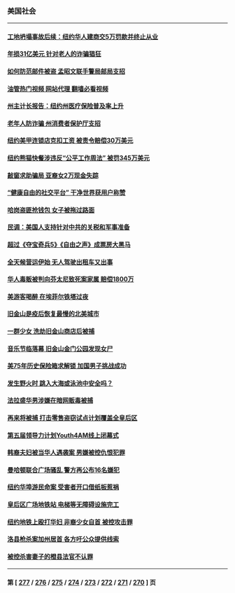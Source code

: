 ### 美国社会
---
#### [工地坍塌事故后续：纽约华人建商交5万罚款并终止从业](../../pages/ncid1078160/n14055571.md?08172045) 
#### [年损31亿美元 针对老人的诈骗猖狂](../../pages/ncid1078160/n14055627.md?08172045) 
#### [如何防范邮件被盗 孟昭文联手警局邮局支招](../../pages/ncid1078160/n14055609.md?08172045) 
#### [油管热门视频 网站代理 翻墙必看视频](http://138.2.39.72:81/youtube.html?epic-marker?08172045)
#### [州主计长报告：纽约州医疗保险普及率上升](../../pages/ncid1078160/n14055613.md?08172045) 
#### [老年人防诈骗 州消费者保护厅支招](../../pages/ncid1078160/n14055573.md?08172045) 
#### [纽约美甲连锁店克扣工资 被责令赔偿30万美元](../../pages/ncid1078160/n14055575.md?08172045) 
#### [纽约熊猫快餐涉违反“公平工作周法” 被罚345万美元](../../pages/ncid1078160/n14055548.md?08172045) 
#### [敲窗求助骗局 亚裔女2万现金失踪](../../pages/ncid1078160/n14055550.md?08172045) 
#### [“健康自由的社交平台” 干净世界获用户称赞](../../pages/ncid1078160/n14055516.md?08172045) 
#### [哈岗盗匪抢钱包 女子被拖过路面](../../pages/ncid1078160/n14055423.md?08172045) 
#### [民调：美国人支持针对中共的关税和军事准备](../../pages/ncid1078160/n14055273.md?08172045) 
#### [超过《夺宝奇兵5》《自由之声》成票房大黑马](../../pages/ncid1078160/n14054598.md?08172045) 
#### [全天候营运伊始 无人驾驶出租车又出事](../../pages/ncid1078160/n14055045.md?08172045) 
#### [华人毒贩被判向芬太尼致死案家属 赔偿1800万](../../pages/ncid1078160/n14055035.md?08172045) 
#### [美游客喝醉 在埃菲尔铁塔过夜](../../pages/ncid1078160/n14055025.md?08172045) 
#### [旧金山是疫后恢复最慢的北美城市](../../pages/ncid1078160/n14054993.md?08172045) 
#### [一群少女 洗劫旧金山商店后被捕](../../pages/ncid1078160/n14054988.md?08172045) 
#### [音乐节临落幕 旧金山金门公园发现女尸](../../pages/ncid1078160/n14054972.md?08172045) 
#### [美75年历史保险箱求解锁 加国男子挑战成功](../../pages/ncid1078160/n14054801.md?08172045) 
#### [发生野火时 跳入大海或泳池中安全吗？](../../pages/ncid1078160/n14054869.md?08172045) 
#### [法拉盛华男涉嫌在暗网贩毒被捕](../../pages/ncid1078160/n14054793.md?08172045) 
#### [再来将被捕 打击零售盗窃试点计划覆盖全皇后区](../../pages/ncid1078160/n14054789.md?08172045) 
#### [第五届领导力计划Youth4AM线上闭幕式](../../pages/ncid1078160/n14054750.md?08172045) 
#### [韩裔夫妇被当华人遇袭案 男嫌被控仇恨犯罪](../../pages/ncid1078160/n14054791.md?08172045) 
#### [曼哈顿联合广场骚乱 警方再公布16名嫌犯](../../pages/ncid1078160/n14054797.md?08172045) 
#### [纽约华埠游民命案 受害者开口借纸板惹祸](../../pages/ncid1078160/n14054852.md?08172045) 
#### [皇后区广场地铁站 电梯等无障碍设施完工](../../pages/ncid1078160/n14054811.md?08172045) 
#### [纽约地铁上殴打华妇 非裔少女自首 被控攻击罪](../../pages/ncid1078160/n14054809.md?08172045) 
#### [洛县枪杀案加州居首 各方吁公众提供线索](../../pages/ncid1078160/n14054761.md?08172045) 
#### [被控杀害妻子的橙县法官不认罪](../../pages/ncid1078160/n14054744.md?08172045) 

---
#### 第 [ [277](./277.md?08172045) / [276](./276.md?08172045) / [275](./275.md?08172045) / [274](./274.md?08172045) / [273](./273.md?08172045) / [272](./272.md?08172045) / [271](./271.md?08172045) / [270](./270.md?08172045) ] 页
